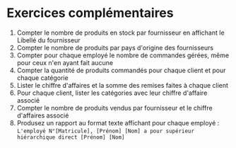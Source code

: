# Exercices complémentaires


1. Compter le nombre de produits en stock par fournisseur en affichant le Libellé du fournisseur
1. Compter le nombre de produits par pays d'origine des fournisseurs
1. Compter pour chaque employé le nombre de commandes gérées, même pour ceux n'en ayant fait aucune
1. Compter la quantité de produits commandés pour chaque client et pour chaque catégorie
1. Lister le chiffre d'affaires et la somme des remises faites à chaque client 
1. Pour chaque client, lister les catégories avec leur chiffre d'affaire associé
1. Compter le nombre de produits vendus par fournisseur et le chiffre d'affaires associé
1. Produsez un rapport au format texte affichant pour chaque employé : `L'employé N°[Matricule], [Prénom] [Nom] a pour supérieur hiérarchique direct [Prénom] [Nom]`